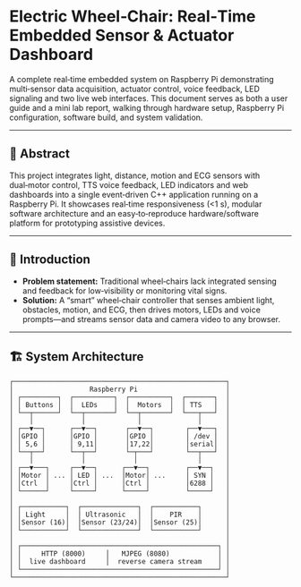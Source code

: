 # Electric Wheel‑Chair: Real‑Time Embedded Sensor & Actuator Dashboard

A complete real‑time embedded system on Raspberry Pi demonstrating multi‑sensor data acquisition, actuator control, voice feedback, LED signaling and two live web interfaces. This document serves as both a user guide and a mini lab report, walking through hardware setup, Raspberry Pi configuration, software build, and system validation.

---

## 📄 Abstract

This project integrates light, distance, motion and ECG sensors with dual‑motor control, TTS voice feedback, LED indicators and web dashboards into a single event‑driven C++ application running on a Raspberry Pi. It showcases real‑time responsiveness (<1 s), modular software architecture and an easy‑to‑reproduce hardware/software platform for prototyping assistive devices.

---

## 🔬 Introduction

- **Problem statement:** Traditional wheel‑chairs lack integrated sensing and feedback for low‑visibility or monitoring vital signs.
- **Solution:** A “smart” wheel‑chair controller that senses ambient light, obstacles, motion, and ECG, then drives motors, LEDs and voice prompts—and streams sensor data and camera video to any browser.

---

## 🏗️ System Architecture

```text
┌─────────────────────────────────────────────────────┐
│                   Raspberry Pi                      │
│ ┌─────────┐  ┌──────────┐  ┌──────────┐  ┌───────┐  │
│ │ Buttons │  │  LEDs    │  │  Motors  │  │ TTS   │  │
│ └──┬──────┘  └──┬───────┘  └──┬───────┘  └───┬───┘  │
│    │            │             │              │      │
│ ┌──▼──┐      ┌──▼──┐       ┌──▼──┐        ┌──▼───┐  │
│ │GPIO │      │GPIO │       │GPIO │        │ /dev │  │
│ │ 5,6 │      │ 9,11│       │17,22│        │serial│  │
│ └──┬──┘      └──┬──┘       └─┬───┘        └──┬───┘  │
│    │            │            │               │      │
│ ┌──▼───┐     ┌──▼──┐      ┌──▼──┐         ┌──▼──┐   │
│ │Motor │ ... │ LED │ ...  │Motor│ ...     │ SYN │   │
│ │Ctrl  │     │Ctrl │      │Ctrl │         │6288 │   │
│ └──────┘     └─────┘      └─────┘         └─────┘   │
│                                                     │
│ ┌───────────┐  ┌──────────────┐  ┌───────────┐      │
│ │ Light     │  │ Ultrasonic   │  │    PIR    │      │
│ │Sensor (16)│  │Sensor (23/24)│  │Sensor (25)│      │
│ └───────────┘  └──────────────┘  └───────────┘      │
│                                                     │
│ ┌─────────────────────────────────────────────────┐ │
│ │     HTTP (8000)     │   MJPEG (8080)            │ │
│ │  live dashboard     │  reverse camera stream    │ │
│ └─────────────────────────────────────────────────┘ │
└─────────────────────────────────────────────────────┘
